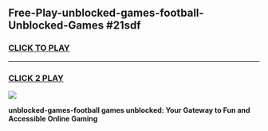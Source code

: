 
## Free-Play-unblocked-games-football-Unblocked-Games #21sdf
<h3>
<a href="https://news.freeplayer.one?title=unblocked-games-football&ref=8M">CLICK TO PLAY</a></h3>
<hr>

<h3>
<a href="https://news.freeplayer.one?title=unblocked-games-football&ref=8M">CLICK 2 PLAY</a>
  
</h3>

<a href="https://news.freeplayer.one?title=unblocked-games-football&ref=8M"><img src="https://clearcache.store/games.png"></a>


**unblocked-games-football games unblocked: Your Gateway to Fun and Accessible Online Gaming**
